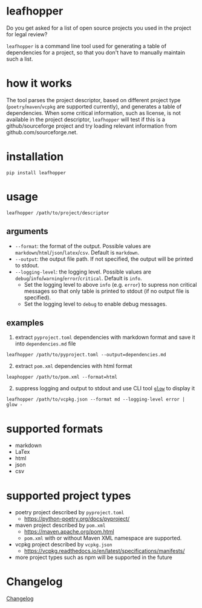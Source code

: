 # leafhopper
Do you get asked for a list of open source projects you used in the project for legal review?

`leafhopper` is a command line tool used for generating a table of dependencies for a project, so that you don't have to manually maintain such a list.

# how it works
The tool parses the project descriptor, based on different project type (`poetry`/`maven`/`vcpkg` are supported currently), and generates a table of dependencies. When some critical information, such as license, is not available in the project descriptor, `leafhopper` will test if this is a github/sourceforge project and try loading relevant information from github.com/sourceforge.net.

# installation
```
pip install leafhopper
```

# usage
```
leafhopper /path/to/project/descriptor
```

## arguments
* `--format`: the format of the output. Possible values are `markdown`/`html`/`json`/`latex`/`csv`. Default is `markdown`.
* `--output`: the output file path. If not specified, the output will be printed to stdout.
* `--logging-level`: the logging level. Possible values are `debug`/`info`/`warning`/`error`/`critical`. Default is `info`. 
  * Set the logging level to above `info` (e.g. `error`) to supress non critical messages so that only table is printed to stdout (if no output file is specified).
  * Set the logging level to `debug` to enable debug messages.

## examples
1. extract `pyproject.toml` dependencies with markdown format and save it into `dependencies.md` file
```
leafhopper /path/to/pyproject.toml --output=dependencies.md
```

2. extract `pom.xml` dependencies with html format
```
leaphopper /path/to/pom.xml --format=html
```


2. suppress logging and output to stdout and use CLI tool [`glow`](https://github.com/charmbracelet/glow) to display it
```
leafhopper /path/to/vcpkg.json --format md --logging-level error | glow -
```

# supported formats
* markdown
* LaTex
* html
* json
* csv

# supported project types
* poetry project described by `pyproject.toml`
    * https://python-poetry.org/docs/pyproject/    
* maven project described by `pom.xml`
    * https://maven.apache.org/pom.html
    * `pom.xml` with or without Maven XML namespace are supported.
* vcpkg project described by `vcpkg.json`
    * https://vcpkg.readthedocs.io/en/latest/specifications/manifests/
* more project types such as npm will be supported in the future

# Changelog
[Changelog](CHANGELOG.md)